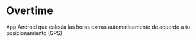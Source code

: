 # Overtime
App Android que calcula las horas extras automaticamente de acuerdo a tu posicionamiento (GPS)
